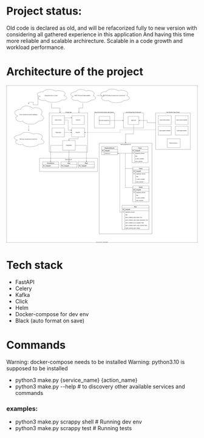 # Project status:
Old code is declared as old, and will be refacorized fully to new version with considering all gathered experience in this application
And having this time more reliable and scalable archirecture. Scalable in a code growth and workload performance.

# Architecture of the project
![](architecture/architecture.drawio.svg)

# Tech stack
- FastAPI
- Celery
- Kafka
- Click
- Helm
- Docker-compose for dev env
- Black (auto format on save)

# Commands

Warning: docker-compose needs to be installed
Warning: python3.10 is supposed to be installed

- python3 make.py {service_name} {action_name}
- python3 make.py --help # to discovery other available services and commands

### examples:

- python3 make.py scrappy shell # Running dev env
- python3 make.py scrappy test # Running tests


